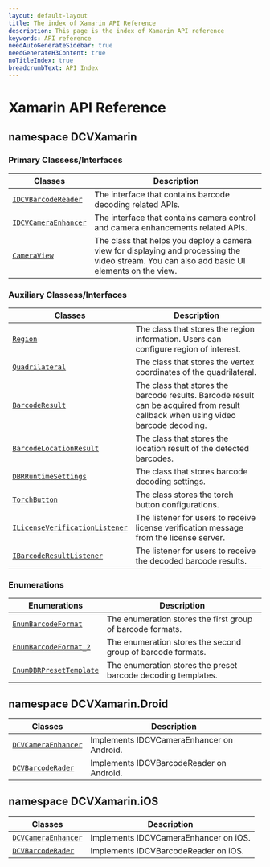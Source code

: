 ```yaml
---
layout: default-layout
title: The index of Xamarin API Reference
description: This page is the index of Xamarin API reference
keywords: API reference
needAutoGenerateSidebar: true
needGenerateH3Content: true
noTitleIndex: true
breadcrumbText: API Index
---
```


# Xamarin API Reference

## namespace DCVXamarin

### Primary Classess/Interfaces

| Classes | Description |
| ------- | ----------- |
| [`IDCVBarcodeReader`](barcode-reader.md) | The interface that contains barcode decoding related APIs. |
| [`IDCVCameraEnhancer`](camera-enhancer.md) | The interface that contains camera control and camera enhancements related APIs. |
| [`CameraView`](camera-view.md) | The class that helps you deploy a camera view for displaying and processing the video stream. You can also add basic UI elements on the view. |

### Auxiliary Classess/Interfaces

| Classes | Description |
| ------- | ----------- |
| [`Region`](class-region.md) | The class that stores the region information. Users can configure region of interest. |
| [`Quadrilateral`](class-quadrilateral.md) | The class that stores the vertex coordinates of the quadrilateral.|
| [`BarcodeResult`](class-barcode-result.md) | The class that stores the barcode results. Barcode result can be acquired from result callback when using video barcode decoding. |
| [`BarcodeLocationResult`](class-barcode-location-result.md) | The class that stores the location result of the detected barcodes. |
| [`DBRRuntimeSettings`](class-dbr-runtime-settings.md) | The class that stores barcode decoding settings. |
| [`TorchButton`](class-torch-button.md) | The class stores the torch button configurations. |
| [`ILicenseVerificationListener`](interface-license-verification-listener.md) | The listener for users to receive license verification message from the license server. |
| [`IBarcodeResultListener`](interface-barcode-result-listener.md) | The listener for users to receive the decoded barcode results. |

### Enumerations

| Enumerations | Description |
| ------------ | ----------- |
| [`EnumBarcodeFormat`](enum-barcode-format.md) | The enumeration stores the first group of barcode formats. |
| [`EnumBarcodeFormat_2`](enum-barcode-format2.md) | The enumeration stores the second group of barcode formats. |
| [`EnumDBRPresetTemplate`](enum-dbr-preset-template.md) | The enumeration stores the preset barcode decoding templates. |

## namespace DCVXamarin.Droid

| Classes | Description |
| ------- | ----------- |
| [`DCVCameraEnhancer`](android-camera-enhancer.md) | Implements IDCVCameraEnhancer on Android. |
| [`DCVBarcodeRader`](android-barcode-reader.md) | Implements IDCVBarcodeReader on Android. |

## namespace DCVXamarin.iOS

| Classes | Description |
| ------- | ----------- |
| [`DCVCameraEnhancer`](ios-camera-enhancer.md) | Implements IDCVCameraEnhancer on iOS. |
| [`DCVBarcodeRader`](ios-barcode-reader.md) | Implements IDCVBarcodeReader on iOS. |
